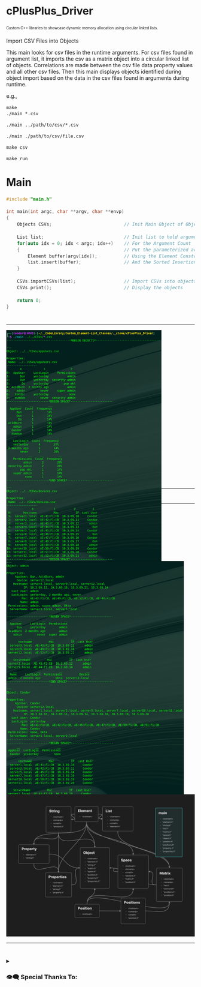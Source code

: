 # cPlusPlus_Driver
<sub><sup>Custom C++ libraries to showcase dynamic memory allocation using circular linked lists.</sup></sub><br>

Import CSV Files into Objects

This main looks for csv files in the runtime arguments. For csv files found in argument list, it imports the csv as a matrix object into a circular linked list of objects. Correlations are made between the csv file data property values and all other csv files. Then this main displays objects identified during object import based on the data in the csv files found in arguments during runtime.

e.g.,
```shell
make
./main *.csv
```
```shell
./main ../path/to/csv/*.csv
```
```shell
./main ./path/to/csv/file.csv
```
```shell
make csv
```
```shell
make run
```

# Main
```c++
#include "main.h"

int main(int argc, char **argv, char **envp)
{
    Objects CSVs;                           // Init Main Object of Objects to hold information from CSVs

    List list;                              // Init list to hold argument values
    for(auto idx = 0; idx < argc; idx++)    // For the Argument Count 
    {                                       // Put the parameterized arguments into an organized list
        Element buffer(argv[idx]);          // Using the Element Constructor to copy argv into Element
        list.insert(buffer);                // And the Sorted Insertion Mutator to insert the Element into the list
    }

    CSVs.importCSVs(list);                  // Import CSVs into objects
    CSVs.print();                           // Display the objects

    return 0;
}
```

#
#
---

<img align="left" width="415px" alt="RuntimeScreenshot" src="https://github.com/CyberCondor/_media/blob/main/Driver_RuntimeScreenshot1.png" /> 
<img align="left" width="475px" alt="RuntimeScreenshot" src="https://github.com/CyberCondor/_media/blob/main/Driver_RuntimeScreenshot2.png" /> 
<br><br><br><br><br><br><br><br><br><br><br><br><br><br><br><br><br><br><br><br><br><br><br><br>

---
#
#
---

<img width="1080px" alt="Dependencies" src="https://github.com/CyberCondor/_media/blob/main/Driver_Dependencies.png" /> <br>

---
#
#

<details>
	<summary><h3>👁‍🗨 Special Thanks To:</h3></summary>
    <sub><sup>Thank you for teaching C++ with a focus on memory management!</sup></sub><br>
	- <sub><sup>Doug Jones - Computer Science 2</sup></sub><br>
	- <sub><sup>The Cherno - youtube[.]com/@TheCherno</sup></sub><br>
	- <sub><sup>Low Level Learning - youtube[.]com/@LowLevelLearning</sup></sub><br>
</details>
